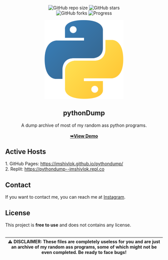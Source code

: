 <div align="center">

  ![GitHub repo size](https://img.shields.io/github/repo-size/imshivlok/pythondump)
  ![GitHub stars](https://img.shields.io/github/stars/imshivlok/pythondump?style=social)<br>
  ![GitHub forks](https://img.shields.io/github/forks/imshivlok/pythondump?style=social)
  ![Progress](https://img.shields.io/badge/archive-185E26)<br>
  
  <img src="/images/logo.png" alt="logo" title="logo" width="50%">

<h2>pythonDump</h2>

A dump archive of most of my random ass python programs.<br><br>
<a href="https://pythondump--imshivlok.repl.co" align="center"><strong>➥View Demo</strong></a><br>
</div>
<h2>Active Hosts</h2>
1. GitHub Pages: <a href="https://imshivlok.github.io/pythondump/">https://imshivlok.github.io/pythondump/</a><br>
2. Replit: <a href="https://pythondump--imshivlok.repl.co">https://pythondump--imshivlok.repl.co</a>

<h2>Contact</h2>
If you want to contact me, you can reach me at <a href="https://www.instagram.com/imshivlok">Instagram</a>.

<h2>License</h2>
This project is <strong>free to use</strong> and does not contains any license.<br><br>

|:warning: DISCLAIMER: These files are completely useless for you and are just an archive of my random ass programs, some of which might not be even completed. Be ready to face bugs!|
|---|
